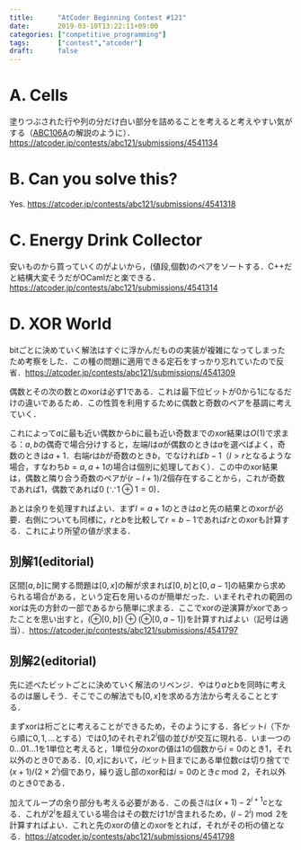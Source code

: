 ```yaml
---
title:      "AtCoder Beginning Contest #121"
date:       2019-03-10T13:22:11+09:00
categories: ["competitive_programming"]
tags:       ["contest","atcoder"]
draft:      false
---
```




# A. Cells

塗りつぶされた行や列の分だけ白い部分を詰めることを考えると考えやすい気がする（[ABC106A](https://atcoder.jp/contests/abc106/tasks/abc106_a)の解説のように）．https://atcoder.jp/contests/abc121/submissions/4541134

# B. Can you solve this?

Yes. https://atcoder.jp/contests/abc121/submissions/4541318

# C. Energy Drink Collector

安いものから買っていくのがよいから，(値段,個数)のペアをソートする．C++だと結構大変そうだがOCamlだと楽できる．https://atcoder.jp/contests/abc121/submissions/4541314

# D. XOR World

bitごとに決めていく解法はすぐに浮かんだものの実装が複雑になってしまったため考察をした．この種の問題に適用できる定石をすっかり忘れていたので反省．https://atcoder.jp/contests/abc121/submissions/4541309

偶数とその次の数とのxorは必ず$1$である．これは最下位ビットが$0$から$1$になるだけの違いであるため．この性質を利用するために偶数と奇数のペアを基調に考えていく．

これによって$a$に最も近い偶数から$b$に最も近い奇数までのxor結果は$O(1)$で求まる：$a,b$の偶奇で場合分けすると，左端$l$は$a$が偶数のときは$a$を選べばよく，奇数のときは$a+1$．右端$r$は$b$が奇数のとき$b$，でなければ$b-1$（$l \gt r$となるような場合，すなわち$b=a,a+1$の場合は個別に処理しておく）．この中のxor結果は，偶数と隣り合う奇数のペアが$(r-l+1)/2$個存在することから，これが奇数であれば$1$，偶数であれば$0\ (\because 1 \oplus 1 = 0)$．

あとは余りを処理すればよい．まず$l=a+1$のときは$a$と先の結果とのxorが必要．右側についても同様に，$r$と$b$を比較して$r=b-1$であれば$r$とのxorも計算する．これにより所望の値が求まる．

## 別解1(editorial)

区間$[a,b]$に関する問題は$[0,x]$の解が求まれば$[0,b]$と$[0,a-1]$の結果から求められる場合がある，という定石を用いるのが簡単だった．いまそれぞれの範囲のxorは先の方針の一部であるから簡単に求まる．ここでxorの逆演算がxorであったことを思い出すと，$(\oplus [0,b]) \oplus (\oplus [0,a-1])$を計算すればよい（記号は適当）．https://atcoder.jp/contests/abc121/submissions/4541797

## 別解2(editorial)

先に述べたビットごとに決めていく解法のリベンジ．やはり$a$と$b$を同時に考えるのは厳しそう．そこでこの解法でも$[0,x]$を求める方法から考えることとする．

まずxorは桁ごとに考えることができるため，そのようにする．各ビット$i$（下から順に$0,1,...$とする）では$0$,$1$のそれぞれ$2^i$個の並びが交互に現れる．いま一つの$0...01...1$を1単位と考えると，1単位分のxorの値は$1$の個数から$i = 0$のとき$1$，それ以外のとき$0$である．$[0,x]$において，$i$ビット目までにある単位数$c$は切り捨てで$(x+1) / (2 \times 2^{i})$個であり，繰り返し部のxor和は$i=0$のとき$c \bmod 2$，それ以外のとき$0$である．

加えてループの余り部分も考える必要がある．この長さ$l$は$(x+1)-2^{i+1} c$となる．これが$2^i$を超えている場合はその数だけ$1$が含まれるため，$(l-2^i) \bmod 2$を計算すればよい．これと先のxorの値とのxorをとれば，それがその桁の値となる．https://atcoder.jp/contests/abc121/submissions/4541798





